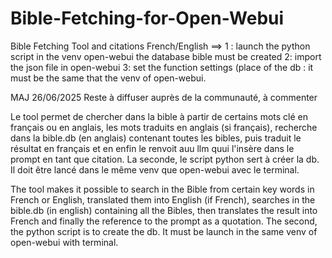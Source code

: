 # Bible-Fetching-for-Open-Webui
Bible Fetching Tool and citations French/English
==>
1 : launch the python script in the venv open-webui
the database bible must be created
2: import the json file in open-webui
3: set the function settings (place of the db : it must be the same that the venv of open-webui.

MAJ 26/06/2025
Reste à diffuser auprès de la communauté, à commenter

Le tool permet de chercher dans la bible à partir de certains mots clé en français ou en anglais, les mots traduits en anglais (si français), recherche dans la bible.db (en anglais) contenant toutes les bibles, puis traduit le résultat en français et en enfin le renvoit auu llm quui l'insère dans le prompt en tant que citation.
La seconde, le script python sert à créer la db. Il doit être lancé dans le même venv que open-webui avec le terminal.

The tool makes it possible to search in the Bible from certain key words in French or English, translated them into English (if French), searches in the bible.db (in english) containing all the Bibles, then translates the result into French and finally the reference to the prompt as a quotation.
The second, the python script is to create the db. It must be launch in the same venv of open-webui with terminal.
